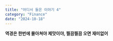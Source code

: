 ```yaml
---
title: "어디서 들은 이야기 4"
category: "Finance"
date: "2024-10-18"
---
```


**역경은 한번에 몰아쳐야 제맛이야, 찔끔찔끔 오면 재미없어**